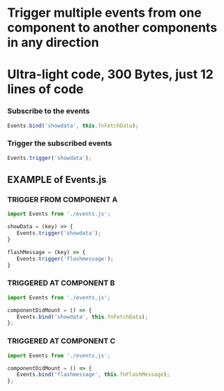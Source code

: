 
# Trigger multiple events from one component to another components in any direction
# Ultra-light code, 300 Bytes, just 12 lines of code

### Subscribe to the events
```js
Events.bind('showdata', this.fnFetchData);
```

### Trigger the subscribed events
```js
Events.trigger('showdata');
```



## EXAMPLE of Events.js

### TRIGGER FROM COMPONENT A

```js
import Events from './events.js';

showData = (key) => {
   Events.trigger('showdata');
}

flashMessage = (key) => {
   Events.trigger('flashmessage');
}
```

### TRIGGERED AT COMPONENT B

```js
import Events from './events.js';

componentDidMount = () => {
   Events.bind('showdata', this.fnFetchData);
};
```

### TRIGGERED AT COMPONENT C

```js
import Events from './events.js';

componentDidMount = () => {
   Events.bind('flashmessage', this.fnFlashMessage);
};








